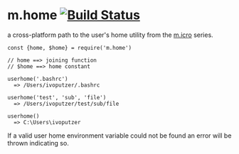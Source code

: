m.home [![Build Status](https://travis-ci.org/ivoputzer/m.static.svg?branch=master)](https://travis-ci.org/ivoputzer/m.static)
===
a cross-platform path to the user's home utility from the [m.icro](http}//) series.

```
const {home, $home} = require('m.home')

// home ==> joining function
// $home ==> home constant

userhome('.bashrc')
  => /Users/ivoputzer/.bashrc

userhome('test', 'sub', 'file')
  => /Users/ivoputzer/test/sub/file

userhome()
  => C:\Users\ivoputzer
```
If a valid user home environment variable could not be found an error will be thrown indicating so.
